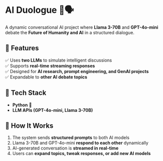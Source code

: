 
# AI Duologue 🤖🗣️  
A dynamic conversational AI project where **Llama 3-70B** and **GPT-4o-mini** debate the **Future of Humanity and AI** in a structured dialogue.  

## 🌟 Features  
✅ Uses **two LLMs** to simulate intelligent discussions  
✅ Supports **real-time streaming responses**  
✅ Designed for **AI research, prompt engineering, and GenAI projects**  
✅ Expandable to **other AI debate topics**  

## 🚀 Tech Stack  
- **Python** 🐍  
- **LLM APIs (GPT-4o-mini, Llama 3-70B)**  

## 🎯 How It Works  
1. The system sends **structured prompts** to both AI models  
2. Llama 3-70B and GPT-4o-mini **respond to each other** dynamically  
3. AI-generated conversation is **streamed in real-time**  
4. Users can **expand topics, tweak responses, or add new AI models**  
